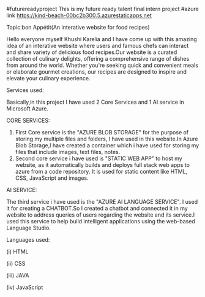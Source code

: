 #futurereadyproject
This is my future ready talent final intern project
#azure link https://kind-beach-00bc2b300.5.azurestaticapps.net

Topic:bon Appétit(An interative website for food recipes)

Hello everyone myself Khushi Karelia and I have come up with this amazing idea of an interative website where users and famous chefs can interact and share variety of delicious food recipes.Our website is a curated collection of culinary delights, offering a comprehensive range of dishes from around the world. Whether you're seeking quick and convenient meals or elaborate gourmet creations, our recipes are designed to inspire and elevate your culinary experience.

Services used:

Basically,in this project I have used 2 Core Services and 1 AI service in Microsoft Azure.

CORE SERVICES:

 1) First Core service is the "AZURE BLOB STORAGE" for the purpose of storing my multiple files and folders, I have used in this website.In Azure Blob Storage,I have created a container which i have used for storing my files that include images, text files, notes.
 2) Second core service i have used is "STATIC WEB APP" to host my website, as it automatically builds and deploys full stack web apps to azure from a code repository. It is used for static content like HTML, CSS, JavaScript and images.

AI SERVICE:

The third service i have used is the "AZURE AI LANGUAGE SERVICE". I used it for creating a CHATBOT.So I created a chatbot and connected it in my website to address queries of users regarding the website and its service.I used this service to help build intelligent applications using the web-based Language Studio.

Languages used:

(i) HTML

(ii) CSS

(iii) JAVA 

(iv) JavaScript
 
